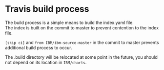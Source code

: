 # Travis build process
The build process is a simple means to build the index.yaml file.  
The index is built on the commit to master to prevent contention to the index file.  

`[skip ci]` and `from IBM/ibm-source-master` in the commit to master prevents additional build process to occur.

The .build directory will be relocated at some point in the future, you should not depend on its location in `IBM/charts`.
